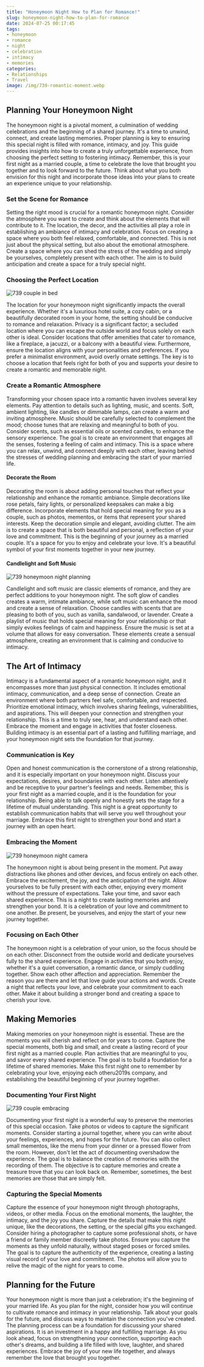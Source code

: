 ```yaml
---
title: "Honeymoon Night How to Plan for Romance!"
slug: honeymoon-night-how-to-plan-for-romance
date: 2024-07-25 00:17:45
tags:
- honeymoon
- romance
- night
- celebration
- intimacy
- memories
categories:
- Relationships
- Travel
image: /img/739-romantic-moment.webp 
---
```

## Planning Your Honeymoon Night

The honeymoon night is a pivotal moment, a culmination of wedding celebrations and the beginning of a shared journey. It's a time to unwind, connect, and create lasting memories. Proper planning is key to ensuring this special night is filled with romance, intimacy, and joy. This guide provides insights into how to create a truly unforgettable experience, from choosing the perfect setting to fostering intimacy. Remember, this is your first night as a married couple, a time to celebrate the love that brought you together and to look forward to the future. Think about what you both envision for this night and incorporate those ideas into your plans to create an experience unique to your relationship.

### Set the Scene for Romance

Setting the right mood is crucial for a romantic honeymoon night. Consider the atmosphere you want to create and think about the elements that will contribute to it. The location, the decor, and the activities all play a role in establishing an ambiance of intimacy and celebration. Focus on creating a space where you both feel relaxed, comfortable, and connected. This is not just about the physical setting, but also about the emotional atmosphere. Create a space where you can shed the stress of the wedding and simply be yourselves, completely present with each other. The aim is to build anticipation and create a space for a truly special night.

### Choosing the Perfect Location

![739 couple in bed](/img/739-couple-in-bed.webp)

The location for your honeymoon night significantly impacts the overall experience. Whether it's a luxurious hotel suite, a cozy cabin, or a beautifully decorated room in your home, the setting should be conducive to romance and relaxation. Privacy is a significant factor; a secluded location where you can escape the outside world and focus solely on each other is ideal. Consider locations that offer amenities that cater to romance, like a fireplace, a jacuzzi, or a balcony with a beautiful view. Furthermore, ensure the location aligns with your personalities and preferences. If you prefer a minimalist environment, avoid overly ornate settings. The key is to choose a location that feels right for both of you and supports your desire to create a romantic and memorable night. 

### Create a Romantic Atmosphere

Transforming your chosen space into a romantic haven involves several key elements. Pay attention to details such as lighting, music, and scents. Soft, ambient lighting, like candles or dimmable lamps, can create a warm and inviting atmosphere. Music should be carefully selected to complement the mood; choose tunes that are relaxing and meaningful to both of you. Consider scents, such as essential oils or scented candles, to enhance the sensory experience. The goal is to create an environment that engages all the senses, fostering a feeling of calm and intimacy. This is a space where you can relax, unwind, and connect deeply with each other, leaving behind the stresses of wedding planning and embracing the start of your married life. 

#### Decorate the Room

Decorating the room is about adding personal touches that reflect your relationship and enhance the romantic ambiance. Simple decorations like rose petals, fairy lights, or personalized keepsakes can make a big difference. Incorporate elements that hold special meaning for you as a couple, such as photos, mementos, or items that represent your shared interests. Keep the decoration simple and elegant, avoiding clutter. The aim is to create a space that is both beautiful and personal, a reflection of your love and commitment. This is the beginning of your journey as a married couple. It's a space for you to enjoy and celebrate your love. It's a beautiful symbol of your first moments together in your new journey.

#### Candlelight and Soft Music

![739 honeymoon night planning](/img/739-honeymoon-night-planning.webp)

Candlelight and soft music are classic elements of romance, and they are perfect additions to your honeymoon night. The soft glow of candles creates a warm, intimate ambiance, while soft music can enhance the mood and create a sense of relaxation. Choose candles with scents that are pleasing to both of you, such as vanilla, sandalwood, or lavender. Create a playlist of music that holds special meaning for your relationship or that simply evokes feelings of calm and happiness. Ensure the music is set at a volume that allows for easy conversation. These elements create a sensual atmosphere, creating an environment that is calming and conducive to intimacy. 

## The Art of Intimacy

Intimacy is a fundamental aspect of a romantic honeymoon night, and it encompasses more than just physical connection. It includes emotional intimacy, communication, and a deep sense of connection. Create an environment where both partners feel safe, comfortable, and respected. Prioritize emotional intimacy, which involves sharing feelings, vulnerabilities, and aspirations. This will deepen your connection and strengthen your relationship. This is a time to truly see, hear, and understand each other. Embrace the moment and engage in activities that foster closeness. Building intimacy is an essential part of a lasting and fulfilling marriage, and your honeymoon night sets the foundation for that journey. 

### Communication is Key

Open and honest communication is the cornerstone of a strong relationship, and it is especially important on your honeymoon night. Discuss your expectations, desires, and boundaries with each other. Listen attentively and be receptive to your partner's feelings and needs. Remember, this is your first night as a married couple, and it is the foundation for your relationship. Being able to talk openly and honestly sets the stage for a lifetime of mutual understanding. This night is a great opportunity to establish communication habits that will serve you well throughout your marriage. Embrace this first night to strengthen your bond and start a journey with an open heart. 

### Embracing the Moment

![739 honeymoon night camera](/img/739-honeymoon-night-camera.webp)

The honeymoon night is about being present in the moment. Put away distractions like phones and other devices, and focus entirely on each other. Embrace the excitement, the joy, and the anticipation of the night. Allow yourselves to be fully present with each other, enjoying every moment without the pressure of expectations. Take your time, and savor each shared experience. This is a night to create lasting memories and strengthen your bond. It is a celebration of your love and commitment to one another. Be present, be yourselves, and enjoy the start of your new journey together.

### Focusing on Each Other

The honeymoon night is a celebration of your union, so the focus should be on each other. Disconnect from the outside world and dedicate yourselves fully to the shared experience. Engage in activities that you both enjoy, whether it's a quiet conversation, a romantic dance, or simply cuddling together. Show each other affection and appreciation. Remember the reason you are there and let that love guide your actions and words. Create a night that reflects your love, and celebrate your commitment to each other. Make it about building a stronger bond and creating a space to cherish your love. 

## Making Memories

Making memories on your honeymoon night is essential. These are the moments you will cherish and reflect on for years to come. Capture the special moments, both big and small, and create a lasting record of your first night as a married couple. Plan activities that are meaningful to you, and savor every shared experience. The goal is to build a foundation for a lifetime of shared memories. Make this first night one to remember by celebrating your love, enjoying each otheru2019s company, and establishing the beautiful beginning of your journey together. 

### Documenting Your First Night

![739 couple embracing](/img/739-couple-embracing.webp)

Documenting your first night is a wonderful way to preserve the memories of this special occasion. Take photos or videos to capture the significant moments. Consider starting a journal together, where you can write about your feelings, experiences, and hopes for the future. You can also collect small mementos, like the menu from your dinner or a pressed flower from the room. However, don't let the act of documenting overshadow the experience. The goal is to balance the creation of memories with the recording of them. The objective is to capture memories and create a treasure trove that you can look back on. Remember, sometimes, the best memories are those that are simply felt. 

### Capturing the Special Moments

Capture the essence of your honeymoon night through photographs, videos, or other media. Focus on the emotional moments, the laughter, the intimacy, and the joy you share. Capture the details that make this night unique, like the decorations, the setting, or the special gifts you exchanged. Consider hiring a photographer to capture some professional shots, or have a friend or family member discreetly take photos. Ensure you capture the moments as they unfold naturally, without staged poses or forced smiles. The goal is to capture the authenticity of the experience, creating a lasting visual record of your love and commitment. The photos will allow you to relive the magic of the night for years to come. 

## Planning for the Future

Your honeymoon night is more than just a celebration; it's the beginning of your married life. As you plan for the night, consider how you will continue to cultivate romance and intimacy in your relationship. Talk about your goals for the future, and discuss ways to maintain the connection you've created. The planning process can be a foundation for discussing your shared aspirations. It is an investment in a happy and fulfilling marriage. As you look ahead, focus on strengthening your connection, supporting each other's dreams, and building a life filled with love, laughter, and shared experiences. Embrace the joy of your new life together, and always remember the love that brought you together. 

